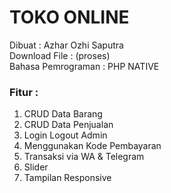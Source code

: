 # TOKO ONLINE
Dibuat : Azhar Ozhi Saputra <br>
Download File : (proses)<br>
Bahasa Pemrograman : PHP NATIVE

### Fitur :
1. CRUD Data Barang
2. CRUD Data Penjualan
3. Login Logout Admin
4. Menggunakan Kode Pembayaran
5. Transaksi via WA & Telegram
6. Slider 
7. Tampilan Responsive
